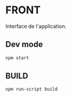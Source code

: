 # FRONT

Interface de l'application.

## Dev mode

```bash
npm start
```

## BUILD

```bash
npm run-script build
```